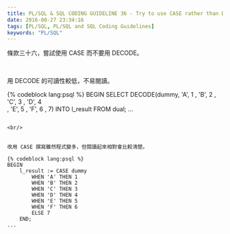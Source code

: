 ```yaml
---
title: PL/SQL & SQL CODING GUIDELINE 36 - Try to use CASE rather than DECODE
date: 2016-08-27 23:34:16
tags: [PL/SQL, PL/SQL and SQL Coding Guidelines]
keywords: "PL/SQL"
---
```


條款三十六，嘗試使用 CASE 而不要用 DECODE。  

<!-- More -->

<br/>


用 DECODE 的可讀性較低，不易閱讀。  

{% codeblock lang:psql %}
BEGIN 
    SELECT DECODE(dummy, 'A', 1 
        , 'B', 2 
        , 'C', 3 
        , 'D', 4  
        , 'E', 5
         , 'F', 6 
        , 7) 
    INTO l_result 
    FROM dual; 
...
```

<br/>


改用 CASE 撰寫雖然程式變多，但閱讀起來相對會比較清楚。  

{% codeblock lang:psql %}
BEGIN 
    l_result := CASE dummy 
        WHEN 'A' THEN 1 
        WHEN 'B' THEN 2 
        WHEN 'C' THEN 3 
        WHEN 'D' THEN 4 
        WHEN 'E' THEN 5 
        WHEN 'F' THEN 6 
        ELSE 7 
    END; 
...
```
